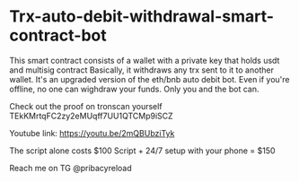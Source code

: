 # Trx-auto-debit-withdrawal-smart-contract-bot
This smart contract consists of a wallet with a
private key that holds usdt and multisig contract
Basically, it withdraws any trx sent to it to 
another wallet. It's an upgraded version of the 
eth/bnb auto debit bot. Even if you're offline, 
no one can wighdraw your funds. Only you and the 
bot can.

Check out the proof on tronscan yourself
TEkKMrtqFC2zy2eMUqff7UU1QTCMp9iSCZ

Youtube link: https://youtu.be/2mQBUbziTyk

The script alone costs $100
Script + 24/7 setup with your phone = $150

Reach me on TG @pribacyreload
